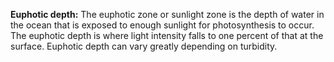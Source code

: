 **Euphotic depth:** The euphotic zone or sunlight zone is the depth of water in the ocean that is exposed to enough sunlight for photosynthesis to occur. The euphotic depth is where light intensity falls to one percent of that at the surface. Euphotic depth can vary greatly depending on turbidity.     